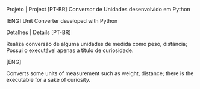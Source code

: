 Projeto | Project
[PT-BR] Conversor de Unidades desenvolvido em Python 

[ENG] Unit Converter developed with Python

Detalhes | Details
[PT-BR]

Realiza conversão de alguma unidades de medida como peso, distância;
Possui o executável apenas a titulo de curiosidade.

[ENG]

Converts some units of measurement such as weight, distance;
there is the executable for a sake of curiosity.
